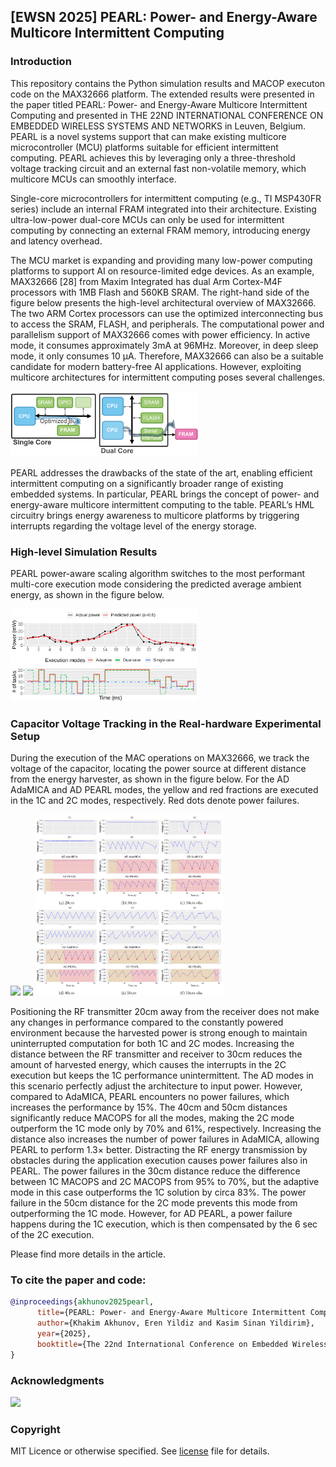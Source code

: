 ##  [EWSN 2025] PEARL: Power- and Energy-Aware Multicore Intermittent Computing

### Introduction

This repository contains the Python simulation results and MACOP executon code on the MAX32666 platform. The extended results were presented in the paper titled PEARL: Power- and Energy-Aware Multicore Intermittent Computing and presented in THE 22ND INTERNATIONAL CONFERENCE ON EMBEDDED WIRELESS SYSTEMS AND NETWORKS in Leuven, Belgium. PEARL is a novel systems support that can make existing multicore microcontroller (MCU) platforms suitable for efficient intermittent computing. PEARL achieves this by leveraging only a three-threshold voltage tracking circuit and an external fast non-volatile memory, which multicore MCUs can smoothly interface.

Single-core microcontrollers for intermittent computing (e.g., TI MSP430FR series) include an internal FRAM integrated into their architecture. Existing ultra-low-power dual-core MCUs can only be used for intermittent computing by connecting an external FRAM memory, introducing energy and latency overhead.

The MCU market is expanding and providing many low-power computing platforms to support AI on resource-limited edge devices. As an example, MAX32666 [28] from Maxim Integrated has dual Arm Cortex-M4F processors with 1MB Flash and 560KB SRAM. The right-hand side of the figure below presents the high-level architectural overview of MAX32666. The two ARM Cortex processors can use the optimized interconnecting bus to access the SRAM, FLASH, and peripherals. The computational power and parallelism support of MAX32666 comes with power efficiency. In active mode, it consumes approximately 3mA at 96MHz. Moreover, in deep sleep mode, it only consumes 10 µA. Therefore, MAX32666 can also be a suitable candidate for modern battery-free AI applications.
However, exploiting multicore architectures for intermittent computing poses several challenges.

<img src="img/single_dual.png" width="300">

PEARL addresses the drawbacks of the state of the art, enabling efficient intermittent computing on a significantly broader range of existing embedded systems. In particular, PEARL brings the concept of power- and energy-aware multicore intermittent computing to the table. PEARL’s HML circuitry brings energy awareness to multicore platforms by triggering interrupts regarding the voltage level of the energy storage.

### High-level Simulation Results

PEARL power-aware scaling algorithm switches to the most performant multi-core execution mode considering the predicted average ambient energy, as shown in the figure below.

<img src="img/sporadic_power.png" width="300">

### Capacitor Voltage Tracking in the Real-hardware Experimental Setup

During the execution of the MAC operations on MAX32666, we track the voltage of the capacitor, locating the power source at different distance from the energy harvester, as shown in the figure below. For the AD AdaMICA and AD PEARL modes, the yellow and red fractions are executed in the 1C and 2C modes, respectively. Red dots denote power failures.

<img src="img/short_distance.png" width="300">
<img src="img/long_distance.png" width="300">

<img src="img/macop_test.png" width="300">

Positioning the RF transmitter 20cm away from the receiver does not make any changes in performance compared to the constantly powered environment because the harvested power is strong enough to maintain uninterrupted computation for both 1C and 2C modes. Increasing the distance between the RF transmitter and receiver to 30cm reduces the amount of harvested energy, which causes the interrupts in the 2C execution but keeps the 1C performance unintermittent. The AD modes in this scenario perfectly adjust the architecture to input power. However, compared to AdaMICA, PEARL encounters no power failures, which increases the performance by 15%. The 40cm and 50cm distances significantly reduce MACOPS for all the modes, making the 2C mode outperform the 1C mode only by 70% and 61%, respectively. Increasing the distance also increases the number of power failures in AdaMICA, allowing PEARL to perform 1.3× better. Distracting the RF energy transmission by obstacles during the application execution causes power failures also in PEARL. The power failures in the 30cm distance reduce the difference between 1C MACOPS and 2C MACOPS from 95% to 70%, but the adaptive mode in this case outperforms the 1C solution by circa 83%. The power failure in the 50cm distance for the 2C mode prevents this mode from outperforming the 1C mode. However, for AD PEARL, a power failure happens during the 1C execution, which is then compensated by the 6 sec of the 2C execution.

Please find more details in the article.

### To cite the paper and code:

```bibtex
@inproceedings{akhunov2025pearl,
      title={PEARL: Power- and Energy-Aware Multicore Intermittent Computing}, 
      author={Khakim Akhunov, Eren Yildiz and Kasim Sinan Yildirim},
      year={2025},
      booktitle={The 22nd International Conference on Embedded Wireless Systems and Networks (EWSN'25)}
}
```

### Acknowledgments

<a href="https://www.unitn.it/"><img src="unitn_logo.png" width="300px"></a> 

### Copyright

MIT Licence or otherwise specified. See [license](./LICENSE.txt) file for details.